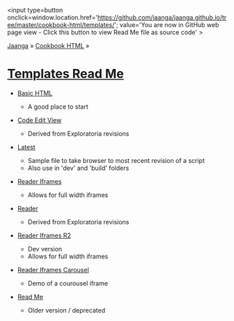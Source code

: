 <span style=display:none; >[You are now in GitHub source code view - click this link to view Read Me file as a web page]( http://jaanga.github.io/cookbook-html/templates/index.html "View file as a web page." ) </span>
<input type=button onclick=window.location.href='https://github.com/jaanga/jaanga.github.io/tree/master/cookbook-html/templates/'; value='You are now in GitHub web page view - Click this button to view Read Me file as source code' >

[Jaanga]( http://jaanga.github.io ) &raquo; [Cookbook HTML]( http://jaanga.github.io/cookbook-html/  ) &raquo;

[Templates Read Me]( index.html )
===

* [Basic HTML]( http://jaanga.github.io/cookbook-html/templates/basic-html/ )
	* A good place to start

* [Code Edit View]( http://jaanga.github.io/cookbook-html/templates/code-edit-view/ )
	* Derived from Exploratoria revisions

* [Latest]( http://jaanga.github.io/cookbook-html/templates/latest/ )
	* Sample file to take browser to most recent revision of a script
	* Also use in 'dev' and 'build' folders

* [Reader Iframes]( http://jaanga.github.io/cookbook-html/templates/reader-iframes/ )
	* Allows for full width iframes

* [Reader]( http://jaanga.github.io/cookbook-html/templates/reader/ )
	* Derived from Exploratoria revisions

* [Reader Iframes R2]( http://jaanga.github.io/cookbook-html/templates/reader-iframes-r2/ )
	* Dev version
	* Allows for full width iframes

* [Reader Iframes Carousel]( http://jaanga.github.io/cookbook-html/templates/reader-iframes-carousel/ )
	* Demo of a courousel iframe

* [Read Me]( http://jaanga.github.io/cookbook-html/templates/readme ) 
	* Older version / deprecated
